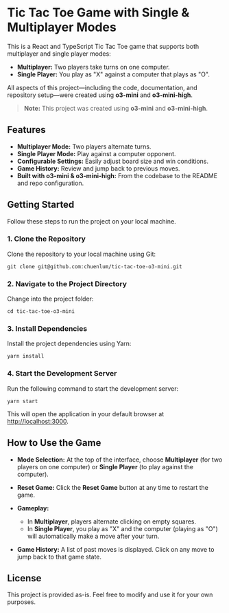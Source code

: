 # Tic Tac Toe Game with Single & Multiplayer Modes

This is a React and TypeScript Tic Tac Toe game that supports both multiplayer and single player modes:

- **Multiplayer:** Two players take turns on one computer.
- **Single Player:** You play as "X" against a computer that plays as "O".

All aspects of this project—including the code, documentation, and repository setup—were created using **o3-mini** and **o3-mini-high**.

> **Note:** This project was created using **o3-mini** and **o3-mini-high**.

## Features

- **Multiplayer Mode:** Two players alternate turns.
- **Single Player Mode:** Play against a computer opponent.
- **Configurable Settings:** Easily adjust board size and win conditions.
- **Game History:** Review and jump back to previous moves.
- **Built with o3-mini & o3-mini-high:** From the codebase to the README and repo configuration.

## Getting Started

Follow these steps to run the project on your local machine.

### 1. Clone the Repository

Clone the repository to your local machine using Git:

```
git clone git@github.com:chuenlum/tic-tac-toe-o3-mini.git
```

### 2. Navigate to the Project Directory

Change into the project folder:

```
cd tic-tac-toe-o3-mini
```

### 3. Install Dependencies

Install the project dependencies using Yarn:

```
yarn install
```

### 4. Start the Development Server

Run the following command to start the development server:

```
yarn start
```

This will open the application in your default browser at [http://localhost:3000](http://localhost:3000).

## How to Use the Game

- **Mode Selection:**
  At the top of the interface, choose **Multiplayer** (for two players on one computer) or **Single Player** (to play against the computer).

- **Reset Game:**
  Click the **Reset Game** button at any time to restart the game.

- **Gameplay:**
  - In **Multiplayer**, players alternate clicking on empty squares.
  - In **Single Player**, you play as "X" and the computer (playing as "O") will automatically make a move after your turn.

- **Game History:**
  A list of past moves is displayed. Click on any move to jump back to that game state.

## License

This project is provided as-is. Feel free to modify and use it for your own purposes.
